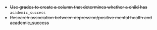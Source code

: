 * ~~Use grades to create a column that determines whether a child has~~ `academic_success`
* ~~Research association between depression/positive mental health and academic_success~~